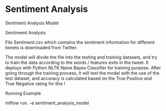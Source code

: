 # Sentiment Analysis

Sentiment Analysis Model

Sentimemt Analysis

File Sentiment.csv which contains the sentiment information for different tweets is downloaded from Twitter.

The model will divide the file into the testing and training datasets, and try to train the data according to the words / features exits in the tweet. It deploys with Python NLTK Naive Bayes Classifier for training purpose. After going through the training process, it will test the model with the use of the test dataset, and accuracy is calculated based on the True Positive and True Negative rating for this !

Running Example

mlflow run. -e sentiment_analysis_model
